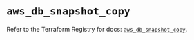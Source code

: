 # `aws_db_snapshot_copy`

Refer to the Terraform Registry for docs: [`aws_db_snapshot_copy`](https://registry.terraform.io/providers/hashicorp/aws/6.11.0/docs/resources/db_snapshot_copy).
